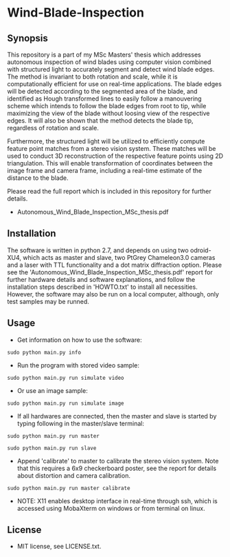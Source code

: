 # Wind-Blade-Inspection

## Synopsis

This repository is a part of my MSc Masters' thesis which addresses autonomous inspection of wind blades using computer vision combined with structured light to accurately segment and detect wind blade edges. The method is invariant to both rotation and scale, while it is computationally efficient for use on real-time applications. The blade edges will be detected according to the segmented area of the blade, and identified as Hough transformed lines to easily follow a manouvering scheme which intends to follow the blade edges from root to tip, while maximizing the view of the blade without loosing view of the respective edges. It will also be shown that the method detects the blade tip, regardless of rotation and scale.

Furthermore, the structured light will be utilized to efficiently compute feature point matches from a stereo vision system. These matches will be used to conduct 3D reconstruction of the respective feature points using 2D triangulation. This will enable transformation of coordinates between the image frame and camera frame, including a real-time estimate of the distance to the blade.

Please read the full report which is included in this repository for further details.
* Autonomous_Wind_Blade_Inspection_MSc_thesis.pdf

## Installation

The software is written in python 2.7, and depends on using two odroid-XU4, which acts as master and slave, two PtGrey Chameleon3.0 cameras and a laser with TTL functionality and a dot matrix diffraction option. Please see the 'Autonomous_Wind_Blade_Inspection_MSc_thesis.pdf' report for further hardware details and software explanations, and follow the installation steps described in 'HOWTO.txt' to install all necessities. However, the software may also be run on a local computer, although, only test samples may be runned.

## Usage

* Get information on how to use the software:

```
sudo python main.py info
```

* Run the program with stored video sample:

```
sudo python main.py run simulate video
```

* Or use an image sample:

```
sudo python main.py run simulate image
```

* If all hardwares are connected, then the master and slave is started by typing following in the master/slave terminal:

```
sudo python main.py run master
```

```
sudo python main.py run slave
```

* Append 'calibrate' to master to calibrate the stereo vision system. Note that this requires a 6x9 checkerboard poster, see the report for details about distortion and camera calibration.

```
sudo python main.py run master calibrate
```

* NOTE: X11 enables desktop interface in real-time through ssh, which is accessed using MobaXterm on windows or from terminal on linux.


## License

* MIT license, see LICENSE.txt.

